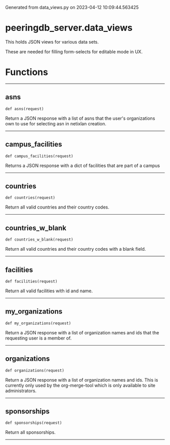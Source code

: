 Generated from data_views.py on 2023-04-12 10:09:44.563425

# peeringdb_server.data_views

This holds JSON views for various data sets.

These are needed for filling form-selects for editable
mode in UX.

# Functions
---

## asns
`def asns(request)`

Return a JSON response with a list of asns that the user's
organizations own to use for selecting asn in netixlan
creation.

---
## campus_facilities
`def campus_facilities(request)`

Returns a JSON response with a dict of facilities that are part
of a campus

---
## countries
`def countries(request)`

Return all valid countries and their country codes.

---
## countries_w_blank
`def countries_w_blank(request)`

Return all valid countries and their country codes with a blank field.

---
## facilities
`def facilities(request)`

Return all valid facilities with id and name.

---
## my_organizations
`def my_organizations(request)`

Return a JSON response with a list of organization names and ids
that the requesting user is a member of.

---
## organizations
`def organizations(request)`

Return a JSON response with a list of organization names and ids.
This is currently only used by the org-merge-tool which is only
available to site administrators.

---
## sponsorships
`def sponsorships(request)`

Return all sponsorships.

---